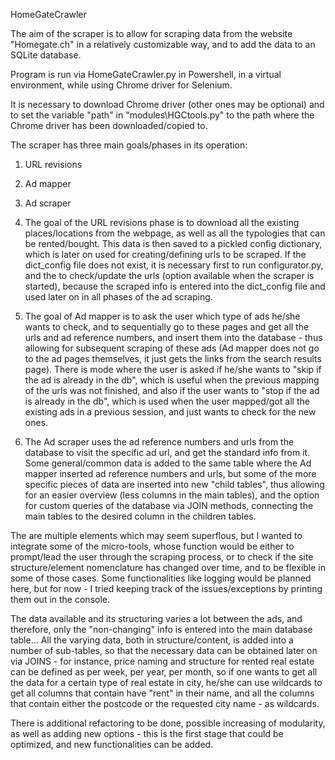 HomeGateCrawler

The aim of the scraper is to allow for scraping data from the website "Homegate.ch" in a relatively customizable
way, and to add the data to an SQLite database.

Program is run via HomeGateCrawler.py in Powershell, in a virtual environment, while using Chrome driver for Selenium.

It is necessary to download Chrome driver (other ones may be optional) and to set the variable "path" in
"modules\HGCtools.py" to the path where the Chrome driver has been downloaded/copied to.

The scraper has three main goals/phases in its operation:

1. URL revisions
2. Ad mapper
3. Ad scraper

1. The goal of the URL revisions phase is to download all the existing places/locations from the webpage, as well as
all the typologies that can be rented/bought. This data is then saved to a pickled config dictionary, which is later
on used for creating/defining urls to be scraped. If the dict_config file does not exist, it is necessary first to
run configurator.py, and the to check/update the urls (option available when the scraper is started), because the
scraped info is entered into the dict_config file and used later on in all phases of the ad scraping.

2. The goal of Ad mapper is to ask the user which type of ads he/she wants to check, and to sequentially go to these
pages and get all the urls and ad reference numbers, and insert them into the database - thus allowing for subsequent
scraping of these ads (Ad mapper does not go to the ad pages themselves, it just gets the links from the search results
page). There is mode where the user is asked if he/she wants to "skip if the ad is already in the db",
which is useful when the previous mapping of the urls was not finished, and also if the user wants to "stop if the
ad is already in the db", which is used when the user mapped/got all the existing ads in a previous session, and just
wants to check for the new ones.

3. The Ad scraper uses the ad reference numbers and urls from the database to visit the specific ad url, and get the
standard info from it. Some general/common data is added to the same table where the Ad mapper inserted ad reference
numbers and urls, but some of the more specific pieces of data are inserted into new "child tables", thus allowing
for an easier overview (less columns in the main tables), and the option for custom queries of the database via JOIN
methods, connecting the main tables to the desired column in the children tables.

The are multiple elements which may seem superflous, but I wanted to integrate some of the micro-tools, whose function
would be either to prompt/lead the user through the scraping process, or to check if the site structure/element
nomenclature has changed over time, and to be flexible in some of those cases. Some functionalities like logging would
be planned here, but for now - I tried keeping track of the issues/exceptions by printing them out in the console.

The data available and its structuring varies a lot between the ads, and therefore, only the "non-changing" info
is entered into the main database table... All the varying data, both in structure/content, is added into a number of
sub-tables, so that the necessary data can be obtained later on via JOINS - for instance, price naming and structure
for rented real estate can be defined as per week, per year, per month, so if one wants to get all the data for a
certain type of real estate in city, he/she can use wildcards to get all columns that contain have "rent" in their name,
and all the columns that contain either the postcode or the requested city name - as wildcards.

There is additional refactoring to be done, possible increasing of modularity, as well as adding new options - this
is the first stage that could be optimized, and new functionalities can be added.










